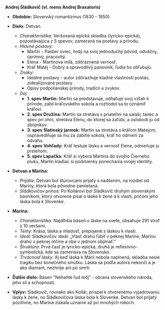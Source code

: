 **Andrej Sládkovič (vl. meno Andrej Braxatoris)**

- **Obdobie:** Slovenský romantizmus (1830 - 1850).
- **Dielo:** Detvan.
  - *Charakteristika:* Veršovaná epická skladba (lyricko-epická), pozostávajúca z 5 spevov, zameraná na postavy a prírodu.
  - *Hlavné postavy:*
    - Martin - Pastier oviec, hrdý na svoj jednoduchý pôvod, odvážny, úprimný, pracovitý.
    - Elena - Martinova milá, zdôraznená vernosť.
    - Kráľ Matej - Dobrý a spravodlivý panovník, ľudia ho obľubujú.
  - *Znaky:*
    - Ideálne postavy - autor zdôrazňuje kladné vlastnosti postáv, zidealizované postavy.
    - Opisy podpolianskej prírody, tradícií a zvykov.
  - *Dej:*
    - **1. spev Martin:** Martin sa predstavuje, odhaľuje svoj vzťah k prírode, zabil kráľovského sokola a rozhodol sa to oznámiť kráľovi.
    - **2. spev Družina:** Martin sa stretáva s priateľmi na salaši, tanec a spev pri ohni, stretáva Elenu, do ktorej sa zaľúbi, a oslobodí ju od zbojníkov.
    - **3. spev Slatinský jarmok:** Martin sa stretáva s kráľom Matejom, ospravedlňuje sa mu za zabitie sokola, kráľ ho odmení za odvahu.
    - **4. spev Vohľady:** Kráľ testuje lásku a vernosť Elene, odmeňuje ju prsteňom.
    - **5. spev Lapačka:** Kráľ si vyberá Martina do svojho Čierneho pluku, Martin kladiac si podmienky ponechania svojej identity.

- **Detvan a Marína:**
  - *Prijatie:* Detvan bol štúrovcami prijatý s nadšením, na rozdiel od Maríny, ktorá bola pôvodne zamietaná.
  - *Sládkovičov prínos:* Po Kollárovi bol Sládkovič druhým slovenským básnikom, ktorý otvorene písal o láske k žene a k vlasti, pričom jeho láska bola k Slovenke.

- **Marína:**
  - *Charakteristika:* Najdlhšia báseň o láske na svete, obsahuje 291 strof s 10 veršami.
  - *Témy:* Krása, láska a mladosť, prepojené s láskou k vlasti.
  - *Ideál:* Sládkovičov ideál: „Vlasť drahú ľúbiť v peknej Maríne, Marínu drahú v peknej otčine a obe v jednom objímať.“
  - *Štruktúra:* Prvá časť je lyricko-epická, druhá je reflexívno-symbolická, kde sa zameriava na Slovensko.
  - *Trvácnosť lásky:* Aj keď láska k Márii nebola naplnená, skladba nesie tragiku bez konečného smútku. Láska sa podľa autora nekončí a je ako diamant, nezhnije ani po smrti.

- **Ďalšie dielo:** Básen "Nehaňte ľud môj" - obrana slovenského národa, jeho síl a schopností.

- **Vplyv:** Sládkovič, rovnako ako Kollár, prispel k otvorenému vyjadrovaniu lásky k žene, no Sládkovičova láska bola k Slovenke. Detvan bol prijatý pozitívne, no Marína získala uznanie až po mnohých rokoch.